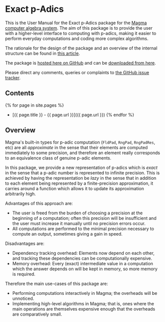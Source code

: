 ---
---

# Exact p-Adics

This is the User Manual for the Exact p-Adics package for the [Magma computer algebra system](http://magma.maths.usyd.edu.au/magma). The aim of this package is to provide the user with a higher-level interface to computing with p-adics, making it easier to perform everyday computations and coding more complex algorithms.

The rationale for the design of the package and an overview of the internal structure can be found in [this article](http://arxiv.org/my-article).

The package is [hosted here on GitHub](https://github.com/cjdoris/ExactpAdics) and can be [downloaded from here](https://github.com/cjdoris/ExactpAdics/releases).

Please direct any comments, queries or complaints to [the GitHub issue tracker](https://github.com/cjdoris/ExactpAdics/issues).

## Contents

{% for page in site.pages %}
* [{{ page.title }} - {{ page.url }}]({{ page.url }})
{% endfor %}

## Overview

Magma's built-in types for p-adic computation (`FldPad`, `RngPad`, `RngPadRes`, etc) are all *approximate* in the sense that their elements are computed immediately to some precision, and therefore an element really corresponds to an equivalence class of genuine p-adic elements.

In this package, we provide a new representation of p-adics which is *exact* in the sense that a p-adic number is represented to infinite precision. This is achieved by having the representation be *lazy* in the sense that in addition to each element being represented by a finite-precision approximation, it carries around a function which allows it to update its approximation arbitrarily high.

Advantages of this approach are:

* The user is freed from the burden of choosing a precision at the beginning of a computation; often this precision will be insufficient and the user must increase it manually until no precision errors occur.
* All computations are performed to the minimal precision necessary to compute an output, sometimes giving a gain in speed.

Disadvantages are:

* Dependency tracking overhead: Elements now depend on each other, and tracking these dependencies can be computationally expensive.
* Memory overhead: Every (exact) intermediate value in a computation which the answer depends on will be kept in memory, so more memory is required.

Therefore the main use-cases of this package are:

* Performing computations interactively in Magma; the overheads will be unnoticed.
* Implementing high-level algorithms in Magma; that is, ones where the main operations are themselves expensive enough that the overheads are comparatively small.

